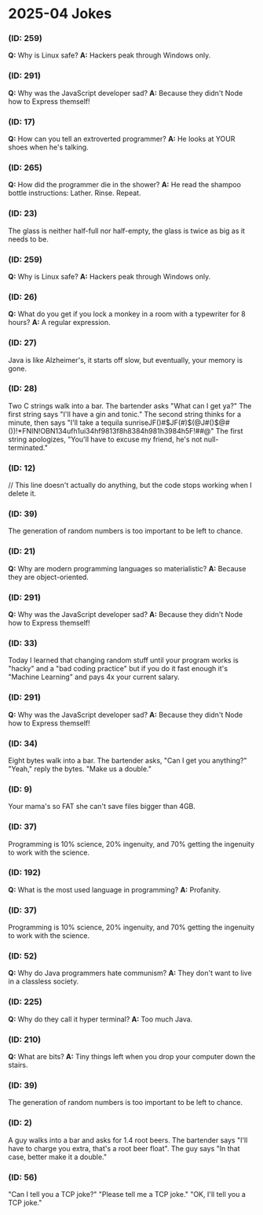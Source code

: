 # 2025-04 Jokes


###  (ID: 259)
**Q:** Why is Linux safe?
**A:** Hackers peak through Windows only.

###  (ID: 291)
**Q:** Why was the JavaScript developer sad?
**A:** Because they didn't Node how to Express themself!

###  (ID: 17)
**Q:** How can you tell an extroverted programmer?
**A:** He looks at YOUR shoes when he's talking.

###  (ID: 265)
**Q:** How did the programmer die in the shower?
**A:** He read the shampoo bottle instructions: Lather. Rinse. Repeat.

###  (ID: 23)
The glass is neither half-full nor half-empty, the glass is twice as big as it needs to be.

###  (ID: 259)
**Q:** Why is Linux safe?
**A:** Hackers peak through Windows only.

###  (ID: 26)
**Q:** What do you get if you lock a monkey in a room with a typewriter for 8 hours?
**A:** A regular expression.

###  (ID: 27)
Java is like Alzheimer's, it starts off slow, but eventually, your memory is gone.

###  (ID: 28)
Two C strings walk into a bar.
The bartender asks "What can I get ya?"
The first string says "I'll have a gin and tonic."
The second string thinks for a minute, then says "I'll take a tequila sunriseJF()#$JF(#)$(@J#()$@#())!*FNIN!OBN134ufh1ui34hf9813f8h8384h981h3984h5F!##@"
The first string apologizes, "You'll have to excuse my friend, he's not null-terminated."

###  (ID: 12)
// This line doesn't actually do anything, but the code stops working when I delete it.

###  (ID: 39)
The generation of random numbers is too important to be left to chance.

###  (ID: 21)
**Q:** Why are modern programming languages so materialistic?
**A:** Because they are object-oriented.

###  (ID: 291)
**Q:** Why was the JavaScript developer sad?
**A:** Because they didn't Node how to Express themself!

###  (ID: 33)
Today I learned that changing random stuff until your program works is "hacky" and a "bad coding practice" but if you do it fast enough it's "Machine Learning" and pays 4x your current salary.

###  (ID: 291)
**Q:** Why was the JavaScript developer sad?
**A:** Because they didn't Node how to Express themself!

###  (ID: 34)
Eight bytes walk into a bar.
The bartender asks, "Can I get you anything?"
"Yeah," reply the bytes.
"Make us a double."

###  (ID: 9)
Your mama's so FAT she can't save files bigger than 4GB.

###  (ID: 37)
Programming is 10% science, 20% ingenuity, and 70% getting the ingenuity to work with the science.

###  (ID: 192)
**Q:** What is the most used language in programming?
**A:** Profanity.

###  (ID: 37)
Programming is 10% science, 20% ingenuity, and 70% getting the ingenuity to work with the science.

###  (ID: 52)
**Q:** Why do Java programmers hate communism?
**A:** They don't want to live in a classless society.

###  (ID: 225)
**Q:** Why do they call it hyper terminal?
**A:** Too much Java.

###  (ID: 210)
**Q:** What are bits?
**A:** Tiny things left when you drop your computer down the stairs.

###  (ID: 39)
The generation of random numbers is too important to be left to chance.

###  (ID: 2)
A guy walks into a bar and asks for 1.4 root beers.
The bartender says "I'll have to charge you extra, that's a root beer float".
The guy says "In that case, better make it a double."

###  (ID: 56)
"Can I tell you a TCP joke?"
"Please tell me a TCP joke."
"OK, I'll tell you a TCP joke."
